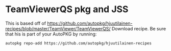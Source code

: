 TeamViewerQS pkg and JSS
================

This is based off of https://github.com/autopkg/hjuutilainen-recipes/blob/master/TeamViewer/TeamViewerQS/ Download recipe.  Be sure that his is part of your AutoPKG by running:

``` bash
autopkg repo-add https://github.com/autopkg/hjuutilainen-recipes
```
